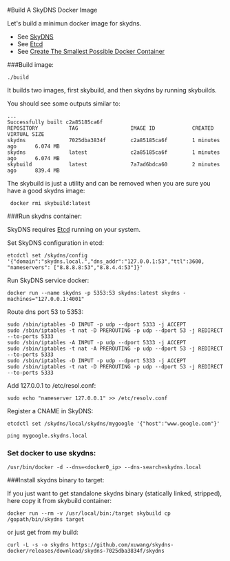 #Build A SkyDNS Docker Image

Let's build a minimun docker image for skydns.

* See [SkyDNS](https://github.com/skynetservices/skydns/tree/master)
* See [Etcd](https://github.com/coreos/etcd)
* See [Create The Smallest Possible Docker Container](http://blog.xebia.com/2014/07/04/create-the-smallest-possible-docker-container/)

###Build image:

	./build

It builds two images, first skybuild, and then skydns by running skybuilds.

You should see some outputs similar to:

    ... 
    Successfully built c2a85185ca6f
    REPOSITORY          TAG                 IMAGE ID            CREATED             VIRTUAL SIZE
    skydns              7025dba3834f        c2a85185ca6f        1 minutes ago      6.074 MB
    skydns              latest              c2a85185ca6f        1 minutes ago      6.074 MB
    skybuild            latest              7a7ad6bdca60        2 minutes ago      839.4 MB
    

The skybuild is just a utility and can be removed when you are sure you have a good skydns image:

     docker rmi skybuild:latest

###Run skydns container:

SkyDNS requires [Etcd](https://github.com/coreos/etcd) running on your system.

Set SkyDNS configuration in etcd:

	etcdctl set /skydns/config '{"domain":"skydns.local.","dns_addr":"127.0.0.1:53","ttl":3600, "nameservers": ["8.8.8.8:53","8.8.4.4:53"]}'
		
Run SkyDNS service docker:

	docker run --name skydns -p 5353:53 skydns:latest skydns -machines="127.0.0.1:4001"

Route dns port 53 to 5353:

    sudo /sbin/iptables -D INPUT -p udp --dport 5333 -j ACCEPT
    sudo /sbin/iptables -t nat -D PREROUTING -p udp --dport 53 -j REDIRECT --to-ports 5333
    sudo /sbin/iptables -A INPUT -p udp --dport 5333 -j ACCEPT
    sudo /sbin/iptables -t nat -A PREROUTING -p udp --dport 53 -j REDIRECT --to-ports 5333
    sudo /sbin/iptables -D INPUT -p udp --dport 5333 -j ACCEPT
    sudo /sbin/iptables -t nat -D PREROUTING -p udp --dport 53 -j REDIRECT --to-ports 5333

Add 127.0.0.1 to /etc/resol.conf:

    sudo echo "nameserver 127.0.0.1" >> /etc/resolv.conf

Register a CNAME in SkyDNS:

    etcdctl set /skydns/local/skydns/mygoogle '{"host":"www.google.com"}'
    
    ping mygoogle.skydns.local


### Set docker to use skydns:

    /usr/bin/docker -d --dns=<docker0_ip> --dns-search=skydns.local

###Install skydns binary to target:

If you just want to get standalone skydns binary (statically linked, stripped), here copy it from skybuild container:

	docker run --rm -v /usr/local/bin:/target skybuild cp /gopath/bin/skydns target

or just get from my build:

    curl -L -s -o skydns https://github.com/xuwang/skydns-docker/releases/download/skydns-7025dba3834f/skydns
